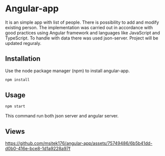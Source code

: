 # Angular-app

It is an simple app with list of people. There is possibility to add and modify existing person. The implementation was carried out in accordance with good practices using Angular framework and languages like JavaScript and TypeScript. To handle with data there was used json-server. Project will be updated reguraly.

## Installation

Use the node package manager (npm) to install angular-app.

```bash
npm install
```

## Usage

```javascript
npm start
```
This command run both json server and angular server.
## Views


https://github.com/msitek176/angular-app/assets/75749486/6b5b41dd-d0b0-416e-bce8-1d1a9228a97f

